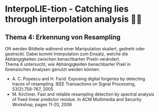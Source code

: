 # InterpoLIE-tion - Catching lies through interpolation analysis 🕵️‍♀️

## Thema 4: Erkennung von Resampling
Oft werden Bildteile während einer Manipulation skaliert, gedreht oder gestreckt. Dabei kommt Interpolation zum Einsatz, welche die Abhängigkeiten zwischen benachbarten Pixeln verändert.  
Thema 4 untersucht, wie Abhängigkeiten benachbarter Pixel in forensischen Analysen genutzt werden können.  
- A. C. Popescu and H. Farid. Exposing digital forgeries by detecting traces of resampling. IEEE Transactions on Signal Processing, 53(2):758-767, 2005  
- M. Kirchner. Fast and reliable resampling detection by spectral analysis of fixed linear predictor residue. In ACM Multimedia and Security Workshop, pages 11-20, 2008  